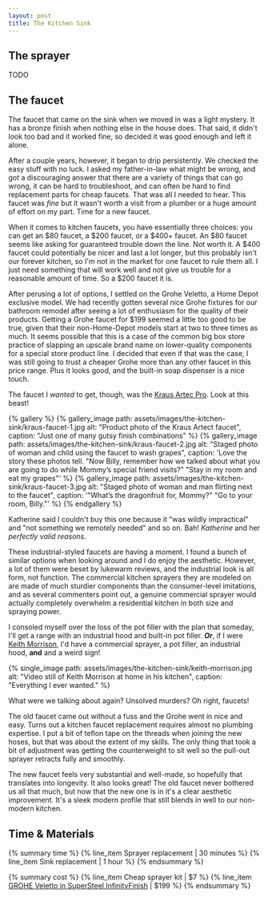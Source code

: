 ```yaml
---
layout: post
title: The Kitchen Sink
---
```


## The sprayer ##

TODO

## The faucet ##

The faucet that came on the sink when we moved in was a light mystery.
It has a bronze finish when nothing else in the house does.
That said, it didn't look too bad and it worked fine, so decided it was good enough and left it alone.

After a couple years, however, it began to drip persistently.
We checked the easy stuff with no luck.
I asked my father-in-law what might be wrong, and got a discouraging answer that there are a variety of things that can go wrong, it can be hard to troubleshoot, and can often be hard to find replacement parts for cheap faucets.
That was all I needed to hear.
This faucet was *fine* but it wasn't worth a visit from a plumber or a huge amount of effort on my part.
Time for a new faucet.

When it comes to kitchen faucets, you have essentially three choices: you can get an $80 faucet, a $200 faucet, or a $400+ faucet.
An $80 faucet seems like asking for guaranteed trouble down the line.
Not worth it.
A $400 faucet could potentially be nicer and last a lot longer, but this probably isn't our forever kitchen, so I'm not in the market for one faucet to rule them all.
I just need something that will work well and not give us trouble for a reasonable amount of time.
So a $200 faucet it is.

After perusing a lot of options, I settled on the Grohe Veletto, a Home Depot exclusive model.
We had recently gotten several nice Grohe fixtures for our bathroom remodel after seeing a lot of enthusiasm for the quality of their products.
Getting a Grohe faucet for $199 seemed a little too good to be true, given that their non-Home-Depot models start at two to three times as much.
It seems possible that this is a case of the common big box store practice of slapping an upscale brand name on lower-quality components for a special store product line.
I decided that even if that was the case, I was still going to trust a cheaper Grohe more than any other faucet in this price range.
Plus it looks good, and the built-in soap dispenser is a nice touch.

The faucet I *wanted* to get, though, was the [Kraus Artec Pro](https://www.homedepot.com/p/KRAUS-Artec-Pro-Single-Handle-Pull-Down-Sprayer-Kitchen-Faucet-and-Pot-Filler-in-Brushed-Gold-KPF-1603BG/308947148).
Look at this beast!

{% gallery %}
{% gallery_image path: assets/images/the-kitchen-sink/kraus-faucet-1.jpg alt: "Product photo of the Kraus Artect faucet", caption: "Just one of many gutsy finish combinations" %}
{% gallery_image path: assets/images/the-kitchen-sink/kraus-faucet-2.jpg alt: "Staged photo of woman and child using the faucet to wash grapes", caption: 'Love the story these photos tell. "Now Billy, remember how we talked about what you are going to do while Mommy’s special friend visits?" "Stay in my room and eat my grapes"' %}
{% gallery_image path: assets/images/the-kitchen-sink/kraus-faucet-3.jpg alt: "Staged photo of woman and man flirting next to the faucet", caption: '"What’s the dragonfruit for, Mommy?" "Go to your room, Billy."' %}
{% endgallery %}

Katherine said I couldn't buy this one because it "was wildly impractical" and "not something we remotely needed" and so on.
Bah!
*Katherine* and her *perfectly valid reasons.*

These industrial-styled faucets are having a moment.
I found a bunch of similar options when looking around and I do enjoy the aesthetic.
However, a lot of them were beset by lukewarm reviews, and the industrial look is all form, not function.
The commercial kitchen sprayers they are modeled on are made of much sturdier components than the consumer-level imitations, and as several commenters point out, a genuine commercial sprayer would actually completely overwhelm a residential kitchen in both size and spraying power.

I consoled myself over the loss of the pot filler with the plan that someday, I'll get a range with an industrial hood and built-in pot filler.
***Or***, if I were [Keith Morrison](https://twitter.com/dateline_keith/status/1242126350187507712?lang=en), I'd have a commercial sprayer, a pot filler, an industrial hood, **and** and a weird sign!

{% single_image path: assets/images/the-kitchen-sink/keith-morrison.jpg alt: "Video still of Keith Morrison at home in his kitchen", caption: "Everything I ever wanted." %}

What were we talking about again?
Unsolved murders?
Oh right, faucets!

The old faucet came out without a fuss and the Grohe went in nice and easy.
Turns out a kitchen faucet replacement requires almost no plumbing expertise.
I put a bit of teflon tape on the threads when joining the new hoses, but that was about the extent of my skills.
The only thing that took a bit of adjustment was getting the counterweight to sit well so the pull-out sprayer retracts fully and smoothly.

The new faucet feels very substantial and well-made, so hopefully that translates into longevity.
It also looks great!
The old faucet never bothered us all that much, but now that the new one is in it's a clear aesthetic improvement.
It's a sleek modern profile that still blends in well to our non-modern kitchen.

## Time & Materials ##

{% summary time %}
{% line_item Sprayer replacement | 30 minutes %}
{% line_item Sink replacement | 1 hour %}
{% endsummary %}

{% summary cost %}
{% line_item Cheap sprayer kit | $7 %}
{% line_item [GROHE Veletto in SuperSteel InfinityFinish](https://www.homedepot.com/p/GROHE-Veletto-Single-Handle-Pull-Down-Dual-Sprayer-Kitchen-Faucet-with-Soap-Dispenser-in-SuperSteel-InfinityFinish-30366DC0/303430927) | $199 %}
{% endsummary %}
